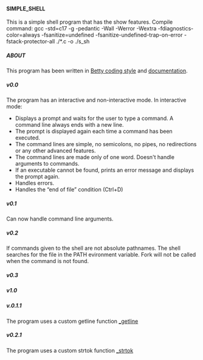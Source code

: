 #### SIMPLE_SHELL

This is a simple shell program that has the show features.
Compile command: gcc -std=c17 -g -pedantic -Wall -Werror -Wextra -fdiagnostics-color=always
-fsanitize=undefined -fsanitize-undefined-trap-on-error -fstack-protector-all ./*.c -o ./s_sh

##### ABOUT

This program has been written in [Betty coding style](https://github.com/alx-tools/Betty/wiki#1-coding-style) and [documentation](https://github.com/alx-tools/Betty/wiki#2-documentation).

##### v0.0

The program has an interactive and non-interactive mode.
In interactive mode:

- Displays a prompt and waits for the user to type a command. A command line
    always ends with a new line.
- The prompt is displayed again each time a command has been executed.
- The command lines are simple, no semicolons, no pipes, no redirections or any
    other advanced features.
- The command lines are made only of one word. Doesn't handle arguments to
    commands.
- If an executable cannot be found, prints an error message and displays the
    prompt again.
- Handles errors.
- Handles the “end of file” condition (Ctrl+D)

##### v0.1

Can now handle command line arguments.

##### v0.2

If commands given to the shell are not absolute pathnames. The shell searches
for the file in the PATH evironment variable. Fork will not be called when the
command is not found.

##### v0.3

##### v1.0

##### v.0.1.1

The program uses a custom getline function [_getline](./_getline.c "_getline.c")

##### v0.2.1

The program uses a custom strtok function [_strtok](./_strtok.c "_getline.c")
